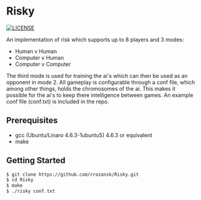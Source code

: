 # Risky

[![LICENSE](https://img.shields.io/badge/LICENSE-MIT-green.svg)](https://github.com/rrozansk/Risky/blob/master/LICENSE.txt)

An implementation of risk which supports up to 8 players and 3 modes:
- Human v Human
- Computer v Human
- Computer v Computer

The third mode is used for training the ai's which can then be used as an opponent in mode 2.
All gameplay is configurable through a conf file, which among other things, holds the chromosomes of the ai.
This makes it possible for the ai's to keep there intelligence between games.
An example conf file (conf.txt) is included in the repo.

## Prerequisites
- gcc (Ubuntu/Linaro 4.6.3-1ubuntu5) 4.6.3 or equivalent
- make

## Getting Started
```sh
$ git clone https://github.com/rrozansk/Risky.git
$ cd Risky
$ make
$ ./risky conf.txt
```
